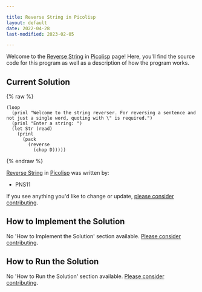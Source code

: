 ```yaml
---

title: Reverse String in Picolisp
layout: default
date: 2022-04-28
last-modified: 2023-02-05

---
```


Welcome to the [Reverse String](https://sampleprograms.io/projects/reverse-string) in [Picolisp](https://sampleprograms.io/languages/picolisp) page! Here, you'll find the source code for this program as well as a description of how the program works.

## Current Solution

{% raw %}

```picolisp
(loop 
  (prinl "Welcome to the string reverser. For reversing a sentence and not just a single word, quoting with \" is required.")
  (prinl "Enter a string: ")
  (let Str (read) 
    (prinl 
      (pack
        (reverse 
          (chop D)))))
```

{% endraw %}

[Reverse String](https://sampleprograms.io/projects/reverse-string) in [Picolisp](https://sampleprograms.io/languages/picolisp) was written by:

- PNS11

If you see anything you'd like to change or update, [please consider contributing](https://github.com/TheRenegadeCoder/sample-programs).

## How to Implement the Solution

No 'How to Implement the Solution' section available. [Please consider contributing](https://github.com/TheRenegadeCoder/sample-programs-website).

## How to Run the Solution

No 'How to Run the Solution' section available. [Please consider contributing](https://github.com/TheRenegadeCoder/sample-programs-website).